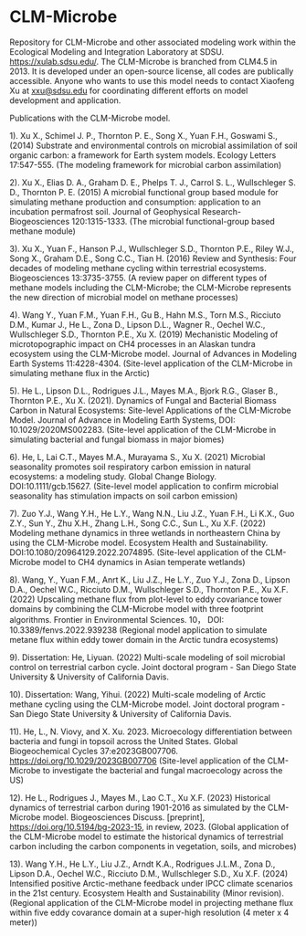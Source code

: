 # CLM-Microbe
Repository for CLM-Microbe and other associated modeling work within the Ecological Modeling and Integration Laboratory at SDSU. https://xulab.sdsu.edu/. The CLM-Microbe is branched from CLM4.5 in 2013. It is developed under an open-source license, all codes are publically accessible. Anyone who wants to use this model needs to contact Xiaofeng Xu at xxu@sdsu.edu for coordinating different efforts on model development and application.

Publications with the CLM-Microbe model.

1). Xu X., Schimel J. P., Thornton P. E., Song X., Yuan F.H., Goswami S., (2014) Substrate and environmental controls on microbial assimilation of soil organic carbon: a framework for Earth system models. Ecology Letters 17:547-555. (The modeling framework for microbial carbon assimilation)

2). Xu X., Elias D. A., Graham D. E., Phelps T. J., Carrol S. L., Wullschleger S. D., Thornton P. E. (2015) A microbial functional group based module for simulating methane production and consumption: application to an incubation permafrost soil. Journal of Geophysical Research-Biogeosciences 120:1315-1333. (The microbial functional-group based methane module)

3). Xu X., Yuan F., Hanson P.J., Wullschleger S.D., Thornton P.E., Riley W.J., Song X., Graham D.E., Song C.C., Tian H. (2016) Review and Synthesis: Four decades of modeling methane cycling within terrestrial ecosystems. Biogeosciences 13:3735-3755. (A review paper on different types of methane models including the CLM-Microbe; the CLM-Microbe represents the new direction of microbial model on methane processes)

4). Wang Y., Yuan F.M., Yuan F.H., Gu B., Hahn M.S., Torn M.S., Ricciuto D.M., Kumar J., He L., Zona D., Lipson D.L., Wagner R., Oechel W.C., Wullschleger S.D., Thornton P.E., Xu X. (2019) Mechanistic Modeling of microtopographic impact on CH4 processes in an Alaskan tundra ecosystem using the CLM-Microbe model. Journal of Advances in Modeling Earth Systems 11:4228-4304. (Site-level application of the CLM-Microbe in simulating methane flux in the Arctic)

5). He L., Lipson D.L., Rodrigues J.L., Mayes M.A., Bjork R.G., Glaser B., Thornton P.E., Xu X. (2021). Dynamics of Fungal and Bacterial Biomass Carbon in Natural Ecosystems: Site-level Applications of the CLM-Microbe Model. Journal of Advance in Modeling Earth Systems, DOI: 10.1029/2020MS002283. (Site-level application of the CLM-Microbe in simulating bacterial and fungal biomass in major biomes)

6). He, L, Lai C.T., Mayes M.A., Murayama S., Xu X. (2021) Microbial seasonality promotes soil respiratory carbon emission in natural ecosystems: a modeling study. Global Change Biology. DOI:10.1111/gcb.15627. (Site-level model application to confirm microbial seasonality has stimulation impacts on soil carbon emission)

7). Zuo Y.J., Wang Y.H., He L.Y., Wang N.N., Liu J.Z., Yuan F.H., Li K.X., Guo Z.Y., Sun Y., Zhu X.H., Zhang L.H., Song C.C., Sun L., Xu X.F. (2022) Modeling methane dynamics in three wetlands in northeastern China by using the CLM-Microbe model. Ecosystem Health and Sustainability. DOI:10.1080/20964129.2022.2074895. (Site-level application of the CLM-Microbe model to CH4 dynamics in Asian temperate wetlands)

8). Wang, Y., Yuan F.M., Anrt K., Liu J.Z., He L.Y., Zuo Y.J., Zona D., Lipson D.A., Oechel W.C., Ricciuto D.M., Wullschleger S.D., Thornton P.E., Xu X.F. (2022) Upscaling methane flux from plot-level to eddy covariance tower domains by combining the CLM-Microbe model with three footprint algorithms. Frontier in Environmental Sciences. 10， DOI: 10.3389/fenvs.2022.939238 (Regional model application to simulate metane flux within eddy tower domain in the Arctic tundra ecosystems)

9). Dissertation: He, Liyuan. (2022) Multi-scale modeling of soil microbial control on terrestrial carbon cycle. Joint doctoral program - San Diego State University & University of California Davis.

10). Dissertation: Wang, Yihui. (2022) Multi-scale modeling of Arctic methane cycling using the CLM-Microbe model. Joint doctoral program - San Diego State University & University of California Davis.

11). He, L., N. Viovy, and X. Xu. 2023. Microecology differentiation between bacteria and fungi in topsoil across the United States. Global Biogeochemical Cycles 37:e2023GB007706. https://doi.org/10.1029/2023GB007706 (Site-level application of the CLM-Microbe to investigate the bacterial and fungal macroecology across the US)

12). He L., Rodrigues J., Mayes M., Lao C.T., Xu X.F. (2023) Historical dynamics of terrestrial carbon during 1901-2016 as simulated by the CLM-Microbe model. Biogeosciences Discuss. [preprint], https://doi.org/10.5194/bg-2023-15, in review, 2023. (Global application of the CLM-Microbe model to estimate the historical dynamics of terrestrial carbon including the carbon components in vegetation, soils, and microbes)

13). Wang Y.H., He L.Y., Liu J.Z., Arndt K.A., Rodrigues J.L.M., Zona D., Lipson D.A., Oechel W.C., Ricciuto D.M., Wullschleger S.D., Xu X.F. (2024) Intensified positive Arctic-methane feedback under IPCC climate scenarios in the 21st century. Ecosystem Health and Sustainability (Minor revision). (Regional application of the CLM-Microbe model in projecting methane flux within five eddy covarance domain at a super-high resolution (4 meter x 4 meter))


